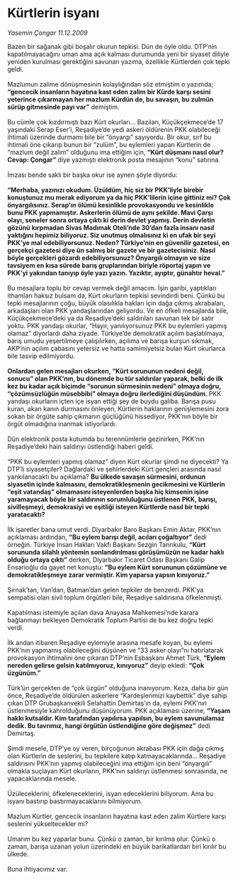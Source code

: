 # Kürtlerin isyanı

*Yasemin Çongar 11.12.2009*

<div class="taraf_structure_2col_1zq">
<div class="margen_n">



 <p>Bazen bir sağanak gibi boşalır okurun tepkisi. Dün de öyle oldu. DTP’nin kapatılmayacağını uman ama açık kalması durumunda yeni bir siyaset diliyle yeniden kurulması gerektiğini savunan yazıma, özellikle Kürtlerden çok tepki geldi. <br/><br/>Mazlumun zalime dönüşmesinin kolaylığından söz etmiştim o yazımda; <b>“gencecik insanların hayatına kast eden zalim bir Kürde karşı sesini yeterince çıkarmayan her mazlum Kürdün de, bu savaşın, bu zulmün sürüp gitmesinde payı var”</b> demiştim. <br/><br/>Bu cümle çok kızdırmıştı bazı Kürt okurları... Bazıları, Küçükçekmece’de 17 yaşındaki Serap Eser’i, Reşadiye’de yedi askeri öldürenin PKK olabileceği ihtimali üzerinde durmamı bile bir “önyargı” sayıyordu. Bir okur, sırf bu ihtimali öne çıkarıp bunun bir “zulüm”, bu eylemleri yapan Kürtlerin de “mazlum değil zalim” olduğunu ima ettiğim için, <b>“Kürt düşmanı nasıl olur? Cevap: Çongar”</b> diye yazmıştı elektronik posta mesajının “konu” satırına. <br/><br/>İmzası bende saklı bir başka okur ise aynen şöyle diyordu:<b> <br/><br/>“Merhaba, yazınızı okudum. Üzüldüm, hiç siz bir PKK’liyle birebir konuştunuz mu merak ediyorum ya da hiç PKK’lilerin içine gittiniz mi? Çok önyargılısınız. Serap’ın ölümü kesinlikle provokasyondu ve kesinlikle bunu PKK yapmamıştır. Askerlerin ölümü de aynı şekilde. Mavi Çarşı olayı, seneler sonra ortaya çıktı ki derin devlet yapmış. Derin devletin gözünü kırpmadan Sivas Madımak Oteli’nde 30’dan fazla insanı nasıl yaktığını hepimiz biliyoruz. Siz unutmuş olmalısınız ki en ufak bir şeyi PKK’ye mal edebiliyorsunuz. Neden? Türkiye’nin en güvenilir gazetesi, en gerçekçi gazetesi diye ün salmış bir gazete ve bir gazetecisiniz. Nasıl böyle gerçekleri gözardı edebiliyorsunuz? Önyargılı olmayın ve size tavsiyem en kısa sürede barış gruplarından biriyle röportaj yapın ve PKK’yi yakından tanıyıp öyle yazı yazın. Yazıktır, ayıptır, günahtır heval.” </b><br/><br/>Bu mesajlara toplu bir cevap vermek değil amacım. İşin garibi, yaptıkları ithamları haksız bulsam da, Kürt okurların tepkisi sevindirdi beni. Çünkü bu tepki mesajlarının çoğu, büyük olasılıkla hakları için dağa çıkmış akrabaları, arkadaşları olan PKK yandaşlarından geliyordu. Ve en öfkeli mesajlarda bile, Küçükçekmece’deki ya da Reşadiye’deki saldırıları savunan tek bir satır yoktu. PKK yandaşı okurlar, “Hayır, yanılıyorsunuz PKK bu eylemleri yapmış olamaz” diyorlardı daha ziyade. Türkiye’de demokratik açılım başlatılmaya, barış umudu yeşertilmeye çalışılırken, açılıma ve barışa kurşun sıkmak, AKP’nin açılım çabasını yetersiz ve hatta samimiyetsiz bulan Kürt okurlarca bile tasvip edilmiyordu.<b> <br/><br/>Onlardan gelen mesajları okurken, “Kürt sorununun nedeni değil, sonucu” olan PKK’nın, bu dönemde bu tür saldırılar yaparak, belki de ilk kez bu kadar açık biçimde “sorunun sürmesinin nedeni” olmaya doğru, “çözümsüzlüğün müsebbibi” olmaya doğru ilerlediğini düşündüm. </b>PKK yandaşı okurların içten içe isyan ettiği şey de buydu galiba. Barışa pusu kuran, akan kanın durmasını önleyen, Kürtlerin haklarının genişlemesini zora sokan bir örgüte sahip çıkmanın güçlüğünü hissediyor, PKK’nın böyle bir örgüt olmadığına inanmak istiyorlardı. <br/><br/>Dün elektronik posta kutumda bu terennümlerle gezinirken, PKK’nın Reşadiye’deki hain saldırıyı üstlendiği haberi geldi. <br/><br/>“PKK bu eylemleri yapmış olamaz” diyen Kürt okurlar şimdi ne diyecekti? Ya DTP’li siyasetçiler? Dağlardaki ve şehirlerdeki Kürt gençleri arasında nasıl yankılanacaktı bu açıklama? <b>Bu ülkede savaşın sürmesini, ordunun siyasetin içinde kalmasını, demokratikleşmenin gecikmesini ve Kürtlerin “eşit vatandaş” olmamasını isteyenlerden başka hiç kimsenin işine yaramayacak böyle bir saldırının sorumluluğunu üstlenen PKK, barışı, sivilleşmeyi, demokrasiyi ve eşitliği isteyen Kürtlerde nasıl bir tepki yaratacaktı?</b> <br/><br/>İlk işaretler bana umut verdi. Diyarbakır Baro Başkanı Emin Aktar, PKK’nın açıklaması ardından, <b>“Bu eylem barışı değil, acıları çoğaltıyor”</b> dedi örneğin. Türkiye İnsan Hakları Vakfı Başkanı Sezgin Tanrıkulu, <b>“Kürt sorununda silahlı yöntemin sonlandırılması görüşümüzün ne kadar haklı olduğu ortaya çıktı”</b> derken, Diyarbakır Ticaret Odası Başkanı Galip Ensarioğlu da gayet net konuştu: <b>“Bu eylem Kürt sorununun çözümüne ve demokratikleşmeye zarar vermiştir. Kim yaparsa yapsın kınıyoruz.”</b> <br/><br/>Şırnak’tan, Van’dan, Batman’dan gelen tepkiler de benzerdi. PKK’ya sempatisi olan sivil toplum örgütleri bile, Reşadiye saldırısına öfkelenmişti. <br/><br/>Kapatılması istemiyle açılan dava Anayasa Mahkemesi’nde karara bağlanmayı bekleyen Demokratik Toplum Partisi de bu kez doğru tepki verdi. <br/><br/>İlk andan itibaren Reşadiye eylemiyle arasına mesafe koyan, bu eylemi PKK’nın yapmamış olabileceğini düşünen ve “33 asker olayı”nı hatırlatarak provokasyon ihtimalini öne çıkaran DTP’nin Eşbaşkanı Ahmet Türk, <b>“Eylem nereden gelirse gelsin katılmıyoruz, kınıyoruz”</b> deyip ekledi: <b>“Çok üzgünüm.”</b> <br/><br/>Türk’ün gerçekten de “çok üzgün” olduğuna inanıyorum. Keza, daha bir gün önce, Reşadiye’de öldürülen askerlere “Kardeşlerimizi kaybettik” diye sahip çıkan DTP Grubaşkanvekili Selahattin Demirtaş’ın da, eylemi PKK’nın üstlenmesiyle kahrolduğunu düşünüyorum. PKK açıklaması üzerine, <b>“Yaşam hakkı kutsaldır. Kim tarafından yapılırsa yapılsın, bu eylem savunulamaz dedik. Bu tavrımız, hangi örgütün üstlendiğine göre değişmez”</b> dedi Demirtaş. <br/><br/>Şimdi mesele, DTP’ye oy veren, birçoğunun akrabası PKK için dağa çıkmış olan Kürtlerin de seslerini, bu tepkilere katıp katmayacaklarında... Reşadiye saldırısını PKK’nın yapmış olabileceğini ima ettiğim için beni “önyargılı” olmakla suçlayan Kürt okurların, PKK’nın saldırıyı üstlenmesi sonrasında, ne yapacaklarında mesele. <br/><br/>Üzüleceklerini, öfkeleneceklerini, isyan edeceklerini biliyorum. Ama bu isyanı bastırıp bastırmayacaklarını bilmiyorum. <br/><br/>Mazlum Kürtler, gencecik insanların hayatına kast eden zalim Kürtlere karşı seslerini yükseltecekler mi? <br/><br/>Umarım bu kez yaparlar bunu. Çünkü o zaman, bir kırılma olur. Çünkü o zaman, barışa uzanan yolun üzerindeki en büyük barikatlardan biri kırılır bu ülkede. <br/><br/>Buna ihtiyacımız var.</p>
<br/>
<br/>
<br/>



<br/>


<div id="taraf_not">
</div>

</div>


</div>
